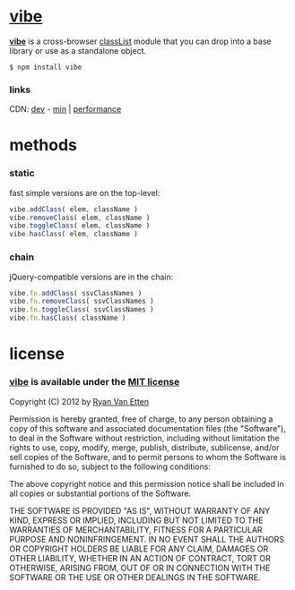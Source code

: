 [vibe](https://github.com/ryanve/vibe)
====

**[vibe](https://github.com/ryanve/vibe)** is a cross-browser [classList](https://developer.mozilla.org/en-US/docs/DOM/element.classList) module that you can drop into a base library or use as a standalone object.

```
$ npm install vibe
```

### links

CDN: [dev](http://airve.github.com/js/vibe/vibe.js) - [min](http://airve.github.com/js/vibe/vibe.min.js) | [performance](http://jsperf.com/vibe)

# methods

### static

fast simple versions are on the top-level:

```js
vibe.addClass( elem, className )
vibe.removeClass( elem, className )
vibe.toggleClass( elem, className )
vibe.hasClass( elem, className )
```
### chain

jQuery-compatible versions are in the chain:

```js
vibe.fn.addClass( ssvClassNames )
vibe.fn.removeClass( ssvClassNames )
vibe.fn.toggleClass( ssvClassNames )
vibe.fn.hasClass( className )
```

# license

### [vibe](http://github.com/ryanve/vibe) is available under the [MIT license](http://en.wikipedia.org/wiki/MIT_License)

Copyright (C) 2012 by [Ryan Van Etten](https://github.com/ryanve)

Permission is hereby granted, free of charge, to any person obtaining a copy
of this software and associated documentation files (the "Software"), to deal
in the Software without restriction, including without limitation the rights
to use, copy, modify, merge, publish, distribute, sublicense, and/or sell
copies of the Software, and to permit persons to whom the Software is
furnished to do so, subject to the following conditions:

The above copyright notice and this permission notice shall be included in
all copies or substantial portions of the Software.

THE SOFTWARE IS PROVIDED "AS IS", WITHOUT WARRANTY OF ANY KIND, EXPRESS OR
IMPLIED, INCLUDING BUT NOT LIMITED TO THE WARRANTIES OF MERCHANTABILITY,
FITNESS FOR A PARTICULAR PURPOSE AND NONINFRINGEMENT. IN NO EVENT SHALL THE
AUTHORS OR COPYRIGHT HOLDERS BE LIABLE FOR ANY CLAIM, DAMAGES OR OTHER
LIABILITY, WHETHER IN AN ACTION OF CONTRACT, TORT OR OTHERWISE, ARISING FROM,
OUT OF OR IN CONNECTION WITH THE SOFTWARE OR THE USE OR OTHER DEALINGS IN
THE SOFTWARE.